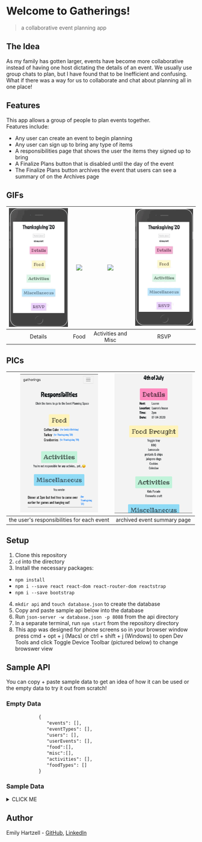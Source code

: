 # Welcome to Gatherings!

> a collaborative event planning app

## The Idea

As my family has gotten larger, events have become more collaborative instead of having one host dictating the details of an event. We usually use group chats to plan, but I have found that to be Inefficient and confusing. What if there was a way for us to collaborate and chat about planning all in one place!

## Features

This app allows a group of people to plan events together. <br />
Features include:
* Any user can create an event to begin planning
* Any user can sign up to bring any type of items
* A responsibilities page that shows the user the items they signed up to bring
* A Finalize Plans button that is disabled until the day of the event
* The Finalize Plans button archives the event that users can see a summary of on the Archives page

## GIFs
| <img src="./images/detailsGIF.gif" width="207"> | <img src="./images/foodGIF.gif" width="207"> | <img src="./images/actMiscGIF.gif" width="207"> | <img src="./images/rsvpGIF.gif" width="207"> |
| :---: | :---: | :---: | :---: |
| Details | Food | Activities and Misc | RSVP |

## PICs
| <img src="./images/resp.png" width="207"> | <img src="./images/archive.png" width="207"> 
| :---: | :---: |
| the user's responsibilities for each event | archived event summary page |


## Setup
1. Clone this repository
2. ```cd``` into the directory
3. Install the necessary packages:
* ```npm install```
* ```npm i --save react react-dom react-router-dom reactstrap```
* ```npm i --save bootstrap```
4. ```mkdir api``` and ```touch database.json``` to create the database
5. Copy and paste sample api below into the database
6. Run ```json-server -w database.json -p 8088``` from the api directory
7. In a separate terminal, run ```npm start``` from the repository directory
8. This app was designed for phone screens so in your browser window press cmd + opt + j (Macs) or ctrl + shift + j (Windows) to open Dev Tools and click Toggle Device Toolbar (pictured below) to change browswer view

## Sample API

You can copy + paste sample data to get an idea of how it can be used or the empty data to try it out from scratch!

### Empty Data
                {
                   "events": [],
                   "eventTypes": [],
                   "users": [],
                   "userEvents": [],
                   "food":[],
                   "misc":[],
                   "activities": [],
                   "foodTypes": []
                }

### Sample Data
<details><summary>CLICK ME</summary>
<p>
                {
                   "events": [    
                      {
                        "name": "Jane's Birthday",
                        "eventTypeId": 1,
                        "date": "2020-12-11",
                        "host": "click edit",
                        "location": "to add",
                        "time": "details!",
                        "archived": false,
                        "id": 1
                     },
                     {
                        "id": 2,
                        "name": "4th of July",
                        "eventTypeId": 3,
                        "date": "2020-07-04",
                        "host": "Jane",
                        "location": "Jane's house",
                        "time": "2pm",
                        "archived": true
                     }],
                   "eventTypes": [{
                        "id": 1,
                        "type": "Birthday"
                        },
                        {
                           "id": 2,
                           "type": "Easter"
                        },
                        {
                           "id": 3,
                           "type": "4th of July"
                           },
                        {
                           "id": 4,
                           "type": "Thanksgiving"
                        },
                        {
                           "id": 5,
                           "type": "Christmas"
                        },
                        {
                           "id": 6,
                           "type": "Other"
                     }],
                   "users": [{
                           "email": "emily@emily.com",
                           "password": "123",
                           "fname": "Jane",
                           "lname": "Doe",
                           "id": 1
                        }],
                   "userEvents": [{
                           "id": 1,
                           "userId": 1,
                           "eventId": 1,
                           "rsvp": true
                        },
                        {
                           "id": 2,
                           "userId": 1,
                           "eventId": 2,
                           "rsvp": true
                        }],
                   "food":[],
                   "misc":[],
                   "activities": [],
                   "foodTypes": [{
                           "id": 1,
                           "type": "Main"
                        },
                        {
                           "id": 2,
                           "type": "Sides"
                        },
                        {
                           "id": 3,
                           "type": "Dessert"
                        },
                        {
                           "id": 4,
                           "type": "Drinks"
                        },
                        {
                           "id": 5,
                           "type": "Snacks"
                        }]
                }
</p>
</details>

## Author

Emily Hartzell - [GitHub](https://github.com/egeehartz), [LinkedIn](www.linkedin.com/in/emilyhartzell)